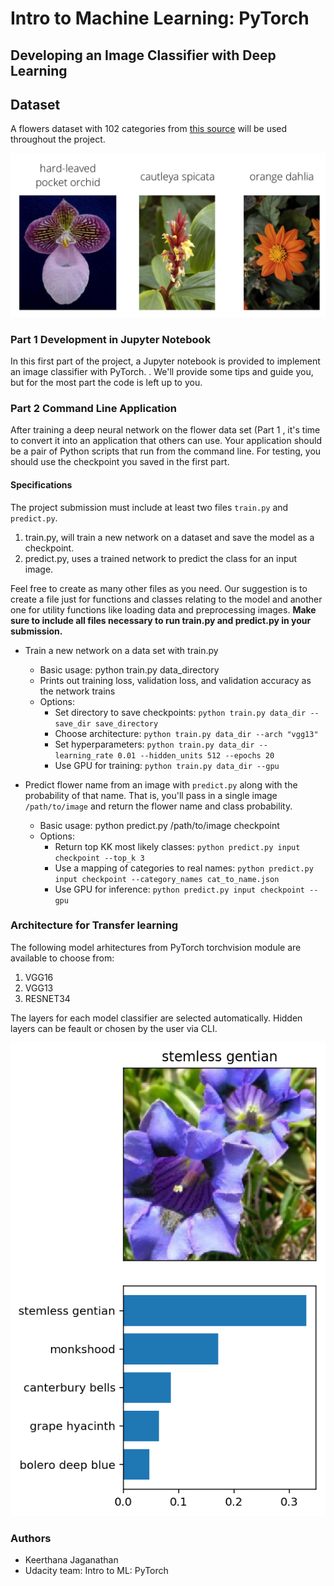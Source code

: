 # Intro to Machine Learning: PyTorch

## Developing an Image Classifier with Deep Learning

## Dataset

A flowers dataset with 102 categories from [this source](http://www.robots.ox.ac.uk/~vgg/data/flowers/102/index.html) will be used throughout the project.

![Dataset](assets/Flowers.png)

### Part 1 Development in Jupyter Notebook

In this first part of the project, a Jupyter notebook is provided to implement an image classifier with PyTorch. . We'll provide some tips and guide you, but for the most part the code is left up to you. 

### Part 2 Command Line Application

After training a deep neural network on the flower data set (Part 1 , it's time to convert it into an application that others can use. Your application should be a pair of Python scripts that run from the command line. For testing, you should use the checkpoint you saved in the first part.

#### Specifications

The project submission must include at least two files `train.py` and `predict.py`.

1. train.py, will train a new network on a dataset and save the model as a checkpoint.
2. predict.py, uses a trained network to predict the class for an input image. 

Feel free to create as many other files as you need. Our suggestion is to create a file just for functions and classes relating to the model and another one for utility functions like loading data and preprocessing images. **Make sure to include all files necessary to run train.py and predict.py in your submission.**

- Train a new network on a data set with train.py

    - Basic usage: python train.py data_directory
    - Prints out training loss, validation loss, and validation accuracy as the network trains
    - Options:
        - Set directory to save checkpoints: `python train.py data_dir --save_dir save_directory`
        - Choose architecture: `python train.py data_dir --arch "vgg13"`
        - Set hyperparameters: `python train.py data_dir --learning_rate 0.01 --hidden_units 512 --epochs 20`
        - Use GPU for training: `python train.py data_dir --gpu`
        
 - Predict flower name from an image with `predict.py` along with the probability of that name. That is, you'll pass in a single image `/path/to/image` and return the flower name and class probability.

     - Basic usage: python predict.py /path/to/image checkpoint
     - Options:
         - Return top KK most likely classes: `python predict.py input checkpoint --top_k 3`
         - Use a mapping of categories to real names: `python predict.py input checkpoint --category_names cat_to_name.json`
         - Use GPU for inference: `python predict.py input checkpoint --gpu`

### Architecture for Transfer learning

The following model arhitectures from PyTorch torchvision module are available to choose from:

1. VGG16
2. VGG13
3. RESNET34

The layers for each model classifier are selected automatically. Hidden layers can be feault or chosen by the user via CLI.

![Example Inference](assets/inference_example.png)

### Authors

- Keerthana Jaganathan 
- Udacity team: Intro to ML: PyTorch






